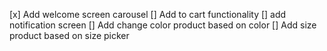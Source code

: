 [x] Add welcome screen carousel
[] Add to cart functionality
[] add notification screen
[] Add change color product based on color
[] Add size product based on size picker
